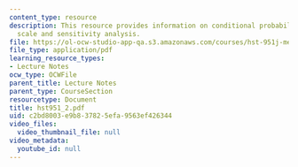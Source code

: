 ```yaml
---
content_type: resource
description: This resource provides information on conditional probabilities, utility
  scale and sensitivity analysis.
file: https://ol-ocw-studio-app-qa.s3.amazonaws.com/courses/hst-951j-medical-decision-support-fall-2005/c2bd8003e9b837825efa9563ef426344_hst951_2.pdf
file_type: application/pdf
learning_resource_types:
- Lecture Notes
ocw_type: OCWFile
parent_title: Lecture Notes
parent_type: CourseSection
resourcetype: Document
title: hst951_2.pdf
uid: c2bd8003-e9b8-3782-5efa-9563ef426344
video_files:
  video_thumbnail_file: null
video_metadata:
  youtube_id: null
---
```


